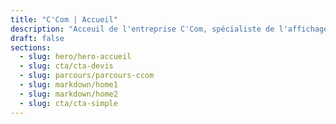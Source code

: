 ```yaml
---
title: "C'Com | Accueil"
description: "Acceuil de l'entreprise C'Com, spécialiste de l'affichage dynamique."
draft: false
sections:
  - slug: hero/hero-accueil
  - slug: cta/cta-devis
  - slug: parcours/parcours-ccom
  - slug: markdown/home1
  - slug: markdown/home2
  - slug: cta/cta-simple
---
```

